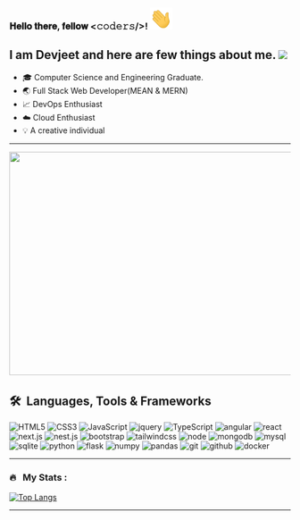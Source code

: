 ### 𝐇𝐞𝐥𝐥𝐨 𝐭𝐡𝐞𝐫𝐞, 𝐟𝐞𝐥𝐥𝐨𝐰 <𝚌𝚘𝚍𝚎𝚛𝚜/>! <img src="https://github.com/ABSphreak/ABSphreak/blob/master/gifs/Hi.gif" width="40px">


## I am Devjeet and here are few things about me. <img src="https://media.giphy.com/media/WUlplcMpOCEmTGBtBW/giphy.gif" width="30">

- 🎓 Computer Science and Engineering Graduate.
- 🌏 Full Stack Web Developer(MEAN & MERN)
- 📈 DevOps Enthusiast
- ☁️ Cloud Enthusiast
- 💡 A creative individual

---

<p align="center"><img src="https://media.giphy.com/media/dWesBcTLavkZuG35MI/giphy.gif" width="850" height="400"  /></p>


## 🛠 &nbsp;Languages, Tools & Frameworks

![HTML5](https://img.shields.io/badge/html%205-white?style=for-the-badge&logo=html5&logoColor=white&labelColor=orange)
![CSS3](https://img.shields.io/badge/css%203-white?style=for-the-badge&logo=css3&logoColor=white&labelColor=skyblue)
![JavaScript](https://img.shields.io/badge/-JavaScript-white?style=for-the-badge&logo=javascript&logoColor=white&labelColor=yellow)
![jquery](https://img.shields.io/badge/-jquery-white?style=for-the-badge&logo=jquery&logoColor=white&labelColor=blue)
![TypeScript](https://img.shields.io/badge/-TypeScript-white?style=for-the-badge&logo=typescript&logoColor=white&labelColor=blue)
![angular](https://img.shields.io/badge/-angular-white?style=for-the-badge&logo=angular&logoColor=white&labelColor=red)
![react](https://img.shields.io/badge/-react-white?style=for-the-badge&logo=react&logoColor=white&labelColor=blue)
![next.js](https://img.shields.io/badge/-nextjs-white?style=for-the-badge&logo=next.js&logoColor=white&labelColor=black)
![nest.js](https://img.shields.io/badge/-nestjs-white?style=for-the-badge&logo=nestjs&logoColor=white&labelColor=red)
![bootstrap](https://img.shields.io/badge/-bootstrap-white?style=for-the-badge&logo=bootstrap&logoColor=white&labelColor=8E2DE2)
![tailwindcss](https://img.shields.io/badge/-tailwindcss-white?style=for-the-badge&logo=tailwindcss&logoColor=white&labelColor=dodgerblue)
![node](https://img.shields.io/badge/-node-white?style=for-the-badge&logo=node.js&logoColor=white&labelColor=green)
![mongodb](https://img.shields.io/badge/-mongodb-white?style=for-the-badge&logo=mongodb&logoColor=white&labelColor=darkgreen)
![mysql](https://img.shields.io/badge/-mysql-white?style=for-the-badge&logo=mysql&logoColor=white&labelColor=blue)
![sqlite](https://img.shields.io/badge/-sqlite-white?style=for-the-badge&logo=sqlite&logoColor=white&labelColor=lightblue)
![python](https://img.shields.io/badge/-python-white?style=for-the-badge&logo=python&logoColor=white&labelColor=yellow)
![flask](https://img.shields.io/badge/-flask-white?style=for-the-badge&logo=flask&logoColor=white&labelColor=696969)
![numpy](https://img.shields.io/badge/-numpy-white?style=for-the-badge&logo=numpy&logoColor=white&labelColor=orange)
![pandas](https://img.shields.io/badge/-pandas-white?style=for-the-badge&logo=pandas&logoColor=white&labelColor=551A8B)
![git](https://img.shields.io/badge/-git-white?style=for-the-badge&logo=git&logoColor=white&labelColor=orange)
![github](https://img.shields.io/badge/-github-white?style=for-the-badge&logo=github&logoColor=white&labelColor=black)
![docker](https://img.shields.io/badge/-docker-white?style=for-the-badge&logo=docker&logoColor=white&labelColor=blue)

---

### 🔥 &nbsp; My Stats :
[![Top Langs](https://github-readme-stats.vercel.app/api/top-langs/?username=devjeetroy98&layout=pie&theme=vision-friendly-dark)](https://github.com/devjeetroy98/github-readme-stats)

---

